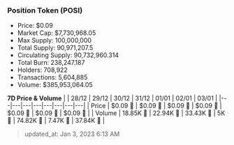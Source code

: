 
  ### Position Token (POSI)
  - Price: $0.09
  - Market Cap: $7,730,968.05
  - Max Supply: 100,000,000
  - Total Supply: 90,971,207.5
  - Circulating Supply: 90,732,960.314
  - Total Burn: 238,247.187
  - Holders: 708,922
  - Transactions: 5,604,885
  - Volume: $385,953,064.05

  **7D Price & Volume**
  | | 28&#x2F;12 | 29&#x2F;12 | 30&#x2F;12 | 31&#x2F;12 | 01&#x2F;01 | 02&#x2F;01 | 03&#x2F;01 |
  |---|---|---|---|---|---|---|---|
  | Price | $0.09 🔻 | $0.09 🔻 | $0.09 🚀 | $0.09 🚀 | $0.09 🔻 | $0.09 🔻 | $0.09 🔻 |
  | Volume | 18.85K 🔻 | 22.94K 🚀 | 33.43K 🚀 | 5K 🔻 | 74.82K 🚀 | 7.47K 🔻 | 37.84K 🚀 |

  > updated_at: Jan 3, 2023 6:13 AM
